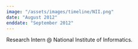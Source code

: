 ```yaml
---
image: "/assets/images/timeline/NII.png"
date: "August 2012"
enddate: "September 2012"
---
```


Research Intern @ National Institute of Informatics.